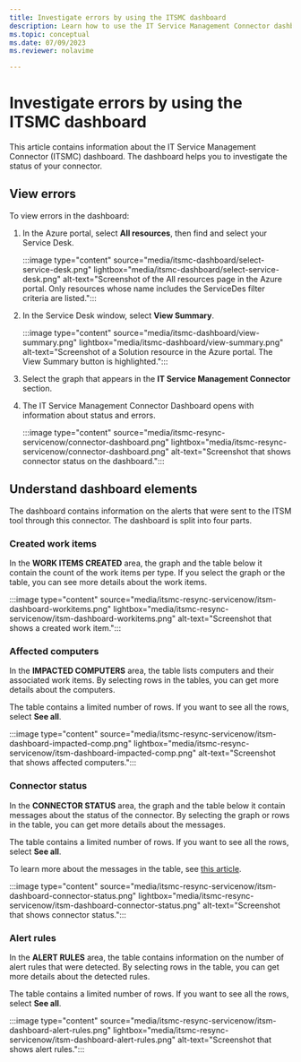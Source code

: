```yaml
---
title: Investigate errors by using the ITSMC dashboard
description: Learn how to use the IT Service Management Connector dashboard to investigate errors.  
ms.topic: conceptual
ms.date: 07/09/2023
ms.reviewer: nolavime

---
```


# Investigate errors by using the ITSMC dashboard

This article contains information about the IT Service Management Connector (ITSMC) dashboard. The dashboard helps you to investigate the status of your connector.

## View errors

To view errors in the dashboard:

1. In the Azure portal, select **All resources**, then find and select your Service Desk.

   :::image type="content" source="media/itsmc-dashboard/select-service-desk.png" lightbox="media/itsmc-dashboard/select-service-desk.png" alt-text="Screenshot of the All resources page in the Azure portal. Only resources whose name includes the ServiceDes filter criteria are listed.":::

1. In the Service Desk window, select **View Summary**.

   :::image type="content" source="media/itsmc-dashboard/view-summary.png" lightbox="media/itsmc-dashboard/view-summary.png" alt-text="Screenshot of a Solution resource in the Azure portal. The View Summary button is highlighted.":::

1. Select the graph that appears in the **IT Service Management Connector** section.

1. The IT Service Management Connector Dashboard opens with information about status and errors.

   :::image type="content" source="media/itsmc-resync-servicenow/connector-dashboard.png" lightbox="media/itsmc-resync-servicenow/connector-dashboard.png" alt-text="Screenshot that shows connector status on the dashboard.":::

## Understand dashboard elements

The dashboard contains information on the alerts that were sent to the ITSM tool through this connector. The dashboard is split into four parts.

### Created work items 

In the **WORK ITEMS CREATED** area, the graph and the table below it contain the count of the work items per type. If you select the graph or the table, you can see more details about the work items.

:::image type="content" source="media/itsmc-resync-servicenow/itsm-dashboard-workitems.png" lightbox="media/itsmc-resync-servicenow/itsm-dashboard-workitems.png" alt-text="Screenshot that shows a created work item.":::

### Affected computers 

In the **IMPACTED COMPUTERS** area, the table lists computers and their associated work items. By selecting rows in the tables, you can get more details about the computers.

The table contains a limited number of rows. If you want to see all the rows, select **See all**.

:::image type="content" source="media/itsmc-resync-servicenow/itsm-dashboard-impacted-comp.png" lightbox="media/itsmc-resync-servicenow/itsm-dashboard-impacted-comp.png" alt-text="Screenshot that shows affected computers.":::

### Connector status 

In the **CONNECTOR STATUS** area, the graph and the table below it contain messages about the status of the connector. By selecting the graph or rows in the table, you can get more details about the messages.

The table contains a limited number of rows. If you want to see all the rows, select **See all**.

To learn more about the messages in the table, see [this article](itsmc-dashboard-errors.md).

:::image type="content" source="media/itsmc-resync-servicenow/itsm-dashboard-connector-status.png" lightbox="media/itsmc-resync-servicenow/itsm-dashboard-connector-status.png" alt-text="Screenshot that shows connector status.":::

### Alert rules 

In the **ALERT RULES** area, the table contains information on the number of alert rules that were detected. By selecting rows in the table, you can get more details about the detected rules.
    
The table contains a limited number of rows. If you want to see all the rows, select **See all**.

:::image type="content" source="media/itsmc-resync-servicenow/itsm-dashboard-alert-rules.png" lightbox="media/itsmc-resync-servicenow/itsm-dashboard-alert-rules.png" alt-text="Screenshot that shows alert rules.":::
